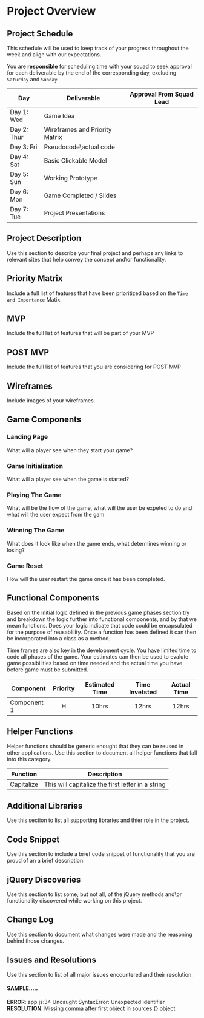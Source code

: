 # Project Overview

## Project Schedule

This schedule will be used to keep track of your progress throughout the week and align with our expectations.  

You are **responsible** for scheduling time with your squad to seek approval for each deliverable by the end of the corresponding day, excluding `Saturday` and `Sunday`.

|  Day | Deliverable | Approval From Squad Lead
|---|---| ---|
|Day 1: Wed| Game Idea|
|Day 2: Thur| Wireframes and Priority Matrix|
|Day 3: Fri| Pseudocode\actual code|
|Day 4: Sat| Basic Clickable Model |
|Day 5: Sun| Working Prototype |
|Day 6: Mon| Game Completed / Slides |
|Day 7: Tue| Project Presentations |

## Project Description

Use this section to describe your final project and perhaps any links to relevant sites that help convey the concept and\or functionality.

## Priority Matrix

Include a full list of features that have been prioritized based on the `Time and Importance` Matix.  

## MVP 

Include the full list of features that will be part of your MVP 

## POST MVP

Include the full list of features that you are considering for POST MVP

## Wireframes

Include images of your wireframes. 

## Game Components

### Landing Page
What will a player see when they start your game?

### Game Initialization
What will a player see when the game is started? 

### Playing The Game
What will be the flow of the game, what will the user be expeted to do and what will the user expect from the gam

### Winning The Game
What does it look like when the game ends, what determines winning or losing?

### Game Reset
How will the user restart the game once it has been completed.

## Functional Components

Based on the initial logic defined in the previous game phases section try and breakdown the logic further into functional components, and by that we mean functions.  Does your logic indicate that code could be encapsulated for the purpose of reusablility.  Once a function has been defined it can then be incorporated into a class as a method. 

Time frames are also key in the development cycle.  You have limited time to code all phases of the game.  Your estimates can then be used to evalute game possibilities based on time needed and the actual time you have before game must be submitted. 

| Component | Priority | Estimated Time | Time Invetsted | Actual Time |
| --- | :---: |  :---: | :---: | :---: |
| Component 1 | H | 10hrs| 12hrs | 12hrs |

## Helper Functions
Helper functions should be generic enought that they can be reused in other applications. Use this section to document all helper functions that fall into this category.

| Function | Description | 
| --- | :---: |  
| Capitalize | This will capitalize the first letter in a string | 

## Additional Libraries
 Use this section to list all supporting libraries and thier role in the project. 

## Code Snippet

Use this section to include a brief code snippet of functionality that you are proud of an a brief description.  

## jQuery Discoveries
 Use this section to list some, but not all, of the jQuery methods and\or functionality discovered while working on this project.

## Change Log
 Use this section to document what changes were made and the reasoning behind those changes.  

## Issues and Resolutions
 Use this section to list of all major issues encountered and their resolution.

#### SAMPLE.....
**ERROR**: app.js:34 Uncaught SyntaxError: Unexpected identifier                                
**RESOLUTION**: Missing comma after first object in sources {} object

